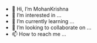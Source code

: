 - 👋 Hi, I’m MohanKrishna
- 👀 I’m interested in ...
- 🌱 I’m currently learning ...
- 💞️ I’m looking to collaborate on ...
- 📫 How to reach me ...

<!---
Monu7671/Monu7671 is a ✨ special ✨ repository because its `README.md` (this file) appears on your GitHub profile.
You can click the Preview link to take a look at your changes.
--->
